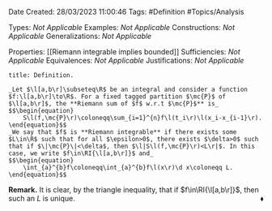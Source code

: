<div class="topSpace"></div>

Date Created: 28/03/2023 11:00:46
Tags: #Definition #Topics/Analysis

Types: _Not Applicable_
Examples: _Not Applicable_
Constructions: _Not Applicable_
Generalizations: _Not Applicable_

Properties: [[Riemann integrable implies bounded]]
Sufficiencies: _Not Applicable_
Equivalences: _Not Applicable_
Justifications: _Not Applicable_

``` ad-Definition
title: Definition.

_Let $\l[a,b\r]\subseteq\R$ be an integral and consider a function $f:\l[a,b\r]\to\R$. For a fixed tagged partition $\mc{P}$ of $\l[a,b\r]$, the **Riemann sum of $f$ w.r.t $\mc{P}$** is_
$$\begin{equation}
    S\l(f,\mc{P}\r)\coloneqq\sum_{i=1}^{n}f\l(t_i\r)\l(x_i-x_{i-1}\r).
\end{equation}$$
_We say that $f$ is **Riemann integrable** if there exists some $L\in\R$ such that for all $\epsilon>0$, there exists $\delta>0$ such that if $\|\mc{P}\|<\delta$, then $\l|S\l(f,\mc{P}\r)<L\r|$. In this case, we write $f\in\RI{\l[a,b\r]}$ and_
$$\begin{equation}
    \int_{a}^{b}f\coloneqq\int_{a}^{b}f\l(x\r)\d x\coloneqq L.
\end{equation}$$

```

**Remark.** It is clear, by the triangle inequality, that if $f\in\RI{\l[a,b\r]}$, then such an $L$ is unique.<span style="float:right;">$\blacklozenge$</span>
